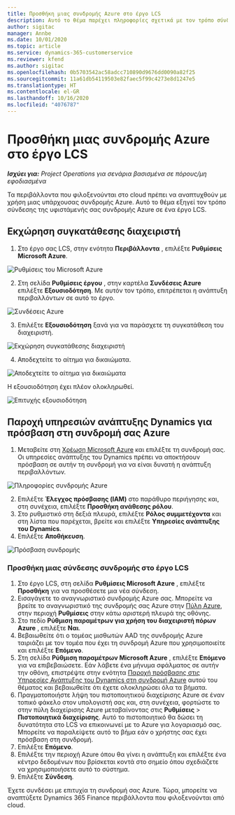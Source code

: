 ```yaml
---
title: Προσθήκη μιας συνδρομής Azure στο έργο LCS
description: Αυτό το θέμα παρέχει πληροφορίες σχετικά με τον τρόπο σύνδεσης της συνδρομής σας Azure σε ένα έργο LCS.
author: sigitac
manager: Annbe
ms.date: 10/01/2020
ms.topic: article
ms.service: dynamics-365-customerservice
ms.reviewer: kfend
ms.author: sigitac
ms.openlocfilehash: 0b5703542ac58adcc710890d9676dd0090a82f25
ms.sourcegitcommit: 11a61db54119503e82faec5f99c4273e8d1247e5
ms.translationtype: HT
ms.contentlocale: el-GR
ms.lasthandoff: 10/16/2020
ms.locfileid: "4076787"
---
```

# <a name="add-an-azure-subscription-to-lcs-project"></a>Προσθήκη μιας συνδρομής Azure στο έργο LCS

_**Ισχύει για:** Project Operations για σενάρια βασισμένα σε πόρους/μη εφοδιασμένα_

Τα περιβάλλοντα που φιλοξενούνται στο cloud πρέπει να αναπτυχθούν με χρήση μιας υπάρχουσας συνδρομής Azure. Αυτό το θέμα εξηγεί τον τρόπο σύνδεσης της υφιστάμενής σας συνδρομής Azure σε ένα έργο LCS. 

## <a name="grant-admin-consent"></a>Εκχώρηση συγκατάθεσης διαχειριστή

1. Στο έργο σας LCS, στην ενότητα **Περιβάλλοντα** , επιλέξτε **Ρυθμίσεις Microsoft Azure**.

![Ρυθμίσεις του Microsoft Azure](./media/1MicrosoftAzureSettings.png)

2. Στη σελίδα **Ρυθμίσεις έργου** , στην καρτέλα **Συνδέσεις Azure** επιλέξτε **Εξουσιοδότηση**. Με αυτόν τον τρόπο, επιτρέπεται η ανάπτυξη περιβαλλόντων σε αυτό το έργο.

![Συνδέσεις Azure](./media/2AzureConnectors.png)

3. Επιλέξτε **Εξουσιοδότηση** ξανά για να παράσχετε τη συγκατάθεση του διαχειριστή.

![Εκχώρηση συγκατάθεσης διαχειριστή](./media/3GrantAdminConsent.png)

4. Αποδεχτείτε το αίτημα για δικαιώματα.

![Αποδεχτείτε το αίτημα για δικαιώματα](./media/4AcceptPermissionRequest.png)

Η εξουσιοδότηση έχει πλέον ολοκληρωθεί. 

![Επιτυχής εξουσιοδότηση](./media/5AuthorizationComplete.png)

## <a name="provide-dynamics-deployment-services-access-to-your-azure-subscription"></a><a name="provide"></a>Παροχή υπηρεσιών ανάπτυξης Dynamics για πρόσβαση στη συνδρομή σας Azure

1. Μεταβείτε στη [Χρέωση Microsoft Azure](https://portal.azure.com/#blade/Microsoft\_Azure\_Billing/SubscriptionsBlade) και επιλέξτε τη συνδρομή σας. Οι υπηρεσίες ανάπτυξης του Dynamics πρέπει να αποκτήσουν πρόσβαση σε αυτήν τη συνδρομή για να είναι δυνατή η ανάπτυξη περιβαλλόντων.

![Πληροφορίες συνδρομής Azure](./media/6AzureSubscription.png)

2. Επιλέξτε **Έλεγχος πρόσβασης (IAM)** στο παράθυρο περιήγησης και, στη συνέχεια, επιλέξτε **Προσθήκη ανάθεσης ρόλου**.
3. Στο ρυθμιστικό στη δεξιά πλευρά, επιλέξτε **Ρόλος συμμετέχοντα** και στη λίστα που παρέχεται, βρείτε και επιλέξτε **Υπηρεσίες ανάπτυξης του Dynamics**. 
4. Επιλέξτε **Αποθήκευση**.

![Πρόσβαση συνδρομής](./media/7SubscriptionAccess.png)

### <a name="add-a-subscription-connector-to-an-lcs-project"></a>Προσθήκη μιας σύνδεσης συνδρομής στο έργο LCS

1. Στο έργο LCS, στη σελίδα **Ρυθμίσεις Microsoft Azure** , επιλέξτε **Προσθήκη** για να προσθέσετε μια νέα σύνδεση.
2. Εισαγάγετε το αναγνωριστικό συνδρομής Azure σας. Μπορείτε να βρείτε το αναγνωριστικό της συνδρομής σας Azure στην [Πύλη Azure](https://ms.portal.azure.com/), στην περιοχή **Ρυθμίσεις** στην κάτω αριστερή πλευρά της οθόνης.
3. Στο πεδίο **Ρύθμιση παραμέτρων για χρήση του διαχειριστή πόρων Azure** , επιλέξτε **Ναι**.
4. Βεβαιωθείτε ότι ο τομέας μισθωτών AAD της συνδρομής Azure ταιριάζει με τον τομέα που έχει τη συνδρομή Azure που χρησιμοποιείτε και επιλέξτε **Επόμενο**.
5. Στη σελίδα **Ρύθμιση παραμέτρων Microsoft Azure** , επιλέξτε **Επόμενο** για να επιβεβαιώσετε. Εάν λάβετε ένα μήνυμα σφάλματος σε αυτήν την οθόνη, επιστρέψτε στην ενότητα [Παροχή πρόσβασης στις Υπηρεσίες Ανάπτυξης του Dynamics στη συνδρομή Azure](#provide) αυτού του θέματος και βεβαιωθείτε ότι έχετε ολοκληρώσει όλα τα βήματα.
6. Πραγματοποιήστε λήψη του πιστοποιητικού διαχείρισης Azure σε έναν τοπικό φάκελο στον υπολογιστή σας και, στη συνέχεια, φορτώστε το στην πύλη διαχείρισης Azure μεταβαίνοντας στις **Ρυθμίσεις** > **Πιστοποιητικά διαχείρισης**. Αυτό το πιστοποιητικό θα δώσει τη δυνατότητα στο LCS να επικοινωνεί με το Azure για λογαριασμό σας. Μπορείτε να παραλείψετε αυτό το βήμα εάν ο χρήστης σας έχει πρόσβαση στη συνδρομή.
7. Επιλέξτε **Επόμενο**.
8. Επιλέξτε την περιοχή Azure όπου θα γίνει η ανάπτυξη και επιλέξτε ένα κέντρο δεδομένων που βρίσκεται κοντά στο σημείο όπου σχεδιάζετε να χρησιμοποιήσετε αυτό το σύστημα.
9.  Επιλέξτε **Σύνδεση**.

Έχετε συνδέσει με επιτυχία τη συνδρομή σας Azure. Τώρα, μπορείτε να αναπτύξετε Dynamics 365 Finance περιβάλλοντα που φιλοξενούνται από cloud.


